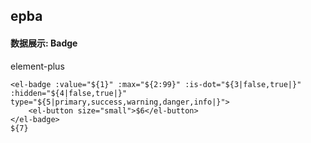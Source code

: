 ## epba
#### 数据展示: Badge
element-plus <el-badge>
```
<el-badge :value="${1}" :max="${2:99}" :is-dot="${3|false,true|}" :hidden="${4|false,true|}" type="${5|primary,success,warning,danger,info|}">
	<el-button size="small">$6</el-button>
</el-badge>
${7}
```